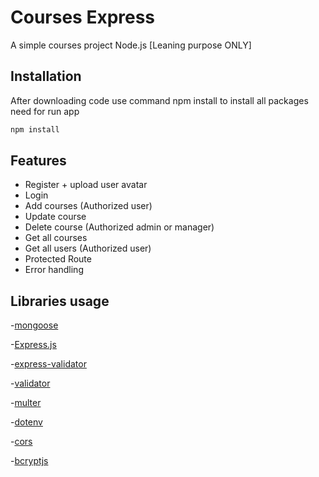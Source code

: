 # Courses Express 
A simple courses project Node.js [Leaning purpose ONLY]

## Installation
After downloading code use command npm install to install all packages need for run app
```bash
npm install
```

## Features
- Register + upload user avatar
- Login
- Add courses (Authorized user)
- Update course
- Delete course (Authorized admin or manager)
- Get all courses
- Get all users (Authorized user)
- Protected Route
- Error handling


## Libraries usage
-[mongoose](https://mongoosejs.com/)

-[Express.js](https://expressjs.com/)

-[express-validator](https://express-validator.github.io/docs/)

-[validator](https://www.npmjs.com/package/validator)

-[multer](https://www.npmjs.com/package/multer)

-[dotenv](https://www.npmjs.com/package/dotenv)

-[cors](https://www.npmjs.com/package/cors)

-[bcryptjs](https://www.npmjs.com/package/bcryptjs)
